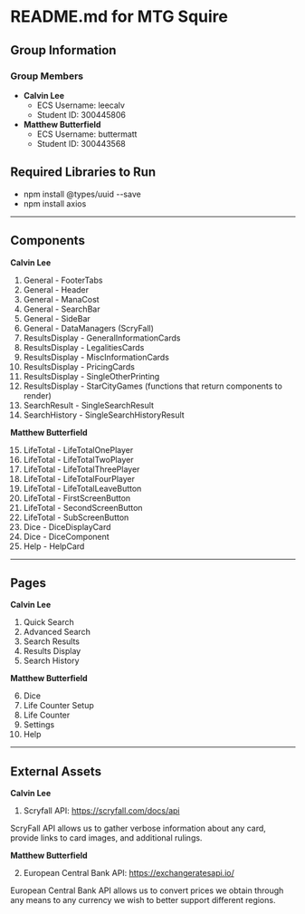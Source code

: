# README.md for MTG Squire

## Group Information

### Group Members

* **Calvin Lee**
  * ECS Username: leecalv
  * Student ID: 300445806
* **Matthew Butterfield**
  * ECS Username: buttermatt
  * Student ID: 300443568

## Required Libraries to Run

* npm install @types/uuid --save
* npm install axios

---

## Components

**Calvin Lee**

1. General - FooterTabs
2. General - Header
3. General - ManaCost
4. General - SearchBar
5. General - SideBar
6. General - DataManagers (ScryFall)
7. ResultsDisplay - GeneralInformationCards
8. ResultsDisplay - LegalitiesCards
9. ResultsDisplay - MiscInformationCards
10. ResultsDisplay - PricingCards
11. ResultsDisplay - SingleOtherPrinting
12. ResultsDisplay - StarCityGames (functions that return components to render)
13. SearchResult - SingleSearchResult
14. SearchHistory - SingleSearchHistoryResult

**Matthew Butterfield**

15. LifeTotal - LifeTotalOnePlayer
16. LifeTotal - LifeTotalTwoPlayer
17. LifeTotal - LifeTotalThreePlayer
18. LifeTotal - LifeTotalFourPlayer
19. LifeTotal - LifeTotalLeaveButton
20. LifeTotal - FirstScreenButton
21. LifeTotal - SecondScreenButton
22. LifeTotal - SubScreenButton
23. Dice - DiceDisplayCard
24. Dice - DiceComponent
25. Help - HelpCard

---

## Pages

**Calvin Lee**

1. Quick Search
2. Advanced Search
3. Search Results
4. Results Display
5. Search History

**Matthew Butterfield**

6. Dice
7. Life Counter Setup
8. Life Counter
9. Settings
10. Help

---

## External Assets

**Calvin Lee**

1. Scryfall API: https://scryfall.com/docs/api

ScryFall API allows us to gather verbose information about any card, provide links to card images, and additional rulings.

**Matthew Butterfield**

2. European Central Bank API: https://exchangeratesapi.io/

European Central Bank API allows us to convert prices we obtain through any means to any currency we wish to better support different regions.
